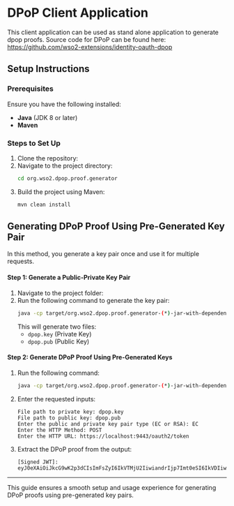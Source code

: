 # DPoP Client Application

This client application can be used as stand alone application to generate dpop proofs.
Source code for DPoP can be found here: https://github.com/wso2-extensions/identity-oauth-dpop


## Setup Instructions

### Prerequisites

Ensure you have the following installed:

- **Java** (JDK 8 or later)
- **Maven**

### Steps to Set Up

1. Clone the repository:
2. Navigate to the project directory:
   ```sh
   cd org.wso2.dpop.proof.generator
   ```
3. Build the project using Maven:
   ```sh
   mvn clean install
   ```

## Generating DPoP Proof Using Pre-Generated Key Pair

In this method, you generate a key pair once and use it for multiple requests.

#### Step 1: Generate a Public-Private Key Pair

1. Navigate to the project folder:
2. Run the following command to generate the key pair:
   ```sh
   java -cp target/org.wso2.dpop.proof.generator-(*)-jar-with-dependenciess.jar org.wso2.dpop.proof.generator.GeneratePublicKeyPair
   ```
   This will generate two files:
    - `dpop.key` (Private Key)
    - `dpop.pub` (Public Key)

#### Step 2: Generate DPoP Proof Using Pre-Generated Keys

1. Run the following command:
   ```sh
   java -cp target/org.wso2.dpop.proof.generator-(*)-jar-with-dependenciess.jar org.wso2.dpop.proof.generator.DPOPProofGenerator
   ```
2. Enter the requested inputs:
   ```
   File path to private key: dpop.key
   File path to public key: dpop.pub
   Enter the public and private key pair type (EC or RSA): EC
   Enter the HTTP Method: POST
   Enter the HTTP URL: https://localhost:9443/oauth2/token
   ```
3. Extract the DPoP proof from the output:
   ```
   [Signed JWT]: eyJ0eXAiOiJkcG9wK2p3dCIsImFsZyI6IkVTMjU2IiwiandrIjp7Imt0eSI6IkVDIiwiY3J2IjoiUC0yNTYiLCJ4Ijoi...
   ```

---

This guide ensures a smooth setup and usage experience for generating DPoP proofs using pre-generated key pairs.

